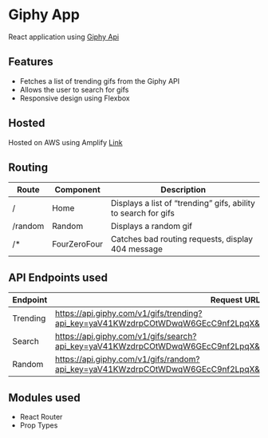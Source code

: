 # Giphy App 
React application using [Giphy Api](https://developers.giphy.com/)

## Features
* Fetches a list of trending gifs from the Giphy API
* Allows the user to search for gifs
* Responsive design using Flexbox
## Hosted
Hosted on AWS using Amplify [Link](https://master.d1fpyj0wm36a47.amplifyapp.com/)
## Routing
| Route   | Component    | Description                                                    |
|---------|--------------|----------------------------------------------------------------|
| /       | Home         | Displays a list of “trending” gifs, ability to search for gifs |
| /random | Random       | Displays a random gif                                          |
| /*      | FourZeroFour | Catches bad routing requests, display 404 message              |


## API Endpoints used
| Endpoint | Request URL                                                                                                         |
|----------|---------------------------------------------------------------------------------------------------------------------|
| Trending | https://api.giphy.com/v1/gifs/trending?api_key=yaV41KWzdrpCOtWDwqW6GEcC9nf2LpqX&limit=25&rating=g                   |
| Search   | https://api.giphy.com/v1/gifs/search?api_key=yaV41KWzdrpCOtWDwqW6GEcC9nf2LpqX&q=&limit=25&offset=0&rating=g&lang=en |
| Random   | https://api.giphy.com/v1/gifs/random?api_key=yaV41KWzdrpCOtWDwqW6GEcC9nf2LpqX&tag=&rating=g                         |

## Modules used
* React Router
* Prop Types